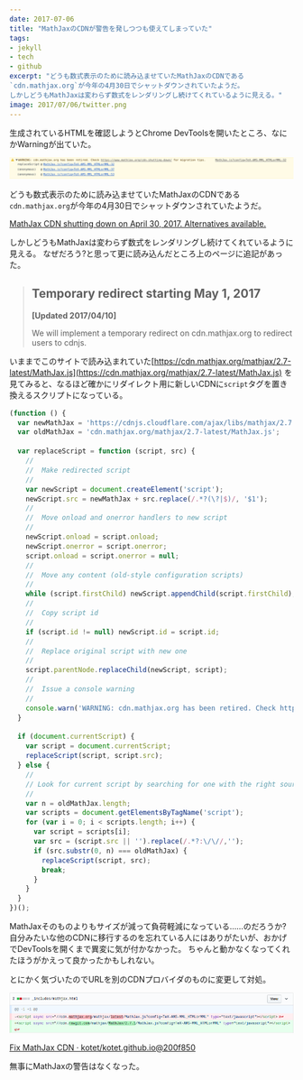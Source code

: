 ```yaml
---
date: 2017-07-06
title: "MathJaxのCDNが警告を発しつつも使えてしまっていた"
tags:
- jekyll
- tech
- github
excerpt: "どうも数式表示のために読み込ませていたMathJaxのCDNである
`cdn.mathjax.org`が今年の4月30日でシャットダウンされていたようだ。
しかしどうもMathJaxは変わらず数式をレンダリングし続けてくれているように見える。"
image: 2017/07/06/twitter.png
---
```


生成されているHTMLを確認しようとChrome DevToolsを開いたところ、なにかWarningが出ていた。

![warning](/assets/2017/07/06/warning.png)

どうも数式表示のために読み込ませていたMathJaxのCDNである
`cdn.mathjax.org`が今年の4月30日でシャットダウンされていたようだ。

[MathJax CDN shutting down on April 30, 2017. Alternatives available.](https://www.mathjax.org/cdn-shutting-down/)

しかしどうもMathJaxは変わらず数式をレンダリングし続けてくれているように見える。
なぜだろう?と思って更に読み込んだところ上のページに追記があった。

> ## Temporary redirect starting May 1, 2017
> **[Updated 2017/04/10]**
>
> We will implement a temporary redirect on cdn.mathjax.org to redirect users to cdnjs.

いままでこのサイトで読み込まれていた[https://cdn.mathjax.org/mathjax/2.7-latest/MathJax.js](https://cdn.mathjax.org/mathjax/2.7-latest/MathJax.js)
を見てみると、なるほど確かにリダイレクト用に新しいCDNに`script`タグを置き換えるスクリプトになっている。

```javascript
(function () {
  var newMathJax = 'https://cdnjs.cloudflare.com/ajax/libs/mathjax/2.7.1/MathJax.js';
  var oldMathJax = 'cdn.mathjax.org/mathjax/2.7-latest/MathJax.js';

  var replaceScript = function (script, src) {
    //
    //  Make redirected script
    //
    var newScript = document.createElement('script');
    newScript.src = newMathJax + src.replace(/.*?(\?|$)/, '$1');
    //
    //  Move onload and onerror handlers to new script
    //
    newScript.onload = script.onload; 
    newScript.onerror = script.onerror;
    script.onload = script.onerror = null;
    //
    //  Move any content (old-style configuration scripts)
    //
    while (script.firstChild) newScript.appendChild(script.firstChild);
    //
    //  Copy script id
    //
    if (script.id != null) newScript.id = script.id;
    //
    //  Replace original script with new one
    //
    script.parentNode.replaceChild(newScript, script);
    //
    //  Issue a console warning
    //
    console.warn('WARNING: cdn.mathjax.org has been retired. Check https://www.mathjax.org/cdn-shutting-down/ for migration tips.')
  }

  if (document.currentScript) {
    var script = document.currentScript;
    replaceScript(script, script.src);
  } else {
    //
    // Look for current script by searching for one with the right source
    //
    var n = oldMathJax.length;
    var scripts = document.getElementsByTagName('script');
    for (var i = 0; i < scripts.length; i++) {
      var script = scripts[i];
      var src = (script.src || '').replace(/.*?:\/\//,'');
      if (src.substr(0, n) === oldMathJax) {
        replaceScript(script, src);
        break;
      }
    }
  }
})();
```

MathJaxそのものよりもサイズが減って負荷軽減になっている……のだろうか?
自分みたいな他のCDNに移行するのを忘れている人にはありがたいが、おかげでDevToolsを開くまで異変に気が付かなかった。
ちゃんと動かなくなってくれたほうがかえって良かったかもしれない。

とにかく気づいたのでURLを別のCDNプロバイダのものに変更して対処。

![diff](/assets/2017/07/06/diff.png)

[Fix MathJax CDN · kotet/kotet.github.io@200f850](https://github.com/kotet/kotet.github.io/commit/200f8505a938263e4b3f38cf47f85c66751f4587)

無事にMathJaxの警告はなくなった。
